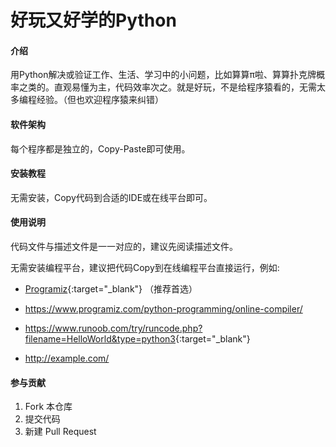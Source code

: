 # 好玩又好学的Python

#### 介绍
用Python解决或验证工作、生活、学习中的小问题，比如算算π啦、算算扑克牌概率之类的。直观易懂为主，代码效率次之。就是好玩，不是给程序猿看的，无需太多编程经验。（但也欢迎程序猿来纠错）

#### 软件架构
每个程序都是独立的，Copy-Paste即可使用。


#### 安装教程

无需安装，Copy代码到合适的IDE或在线平台即可。

#### 使用说明

代码文件与描述文件是一一对应的，建议先阅读描述文件。

无需安装编程平台，建议把代码Copy到在线编程平台直接运行，例如: 

* [Programiz](https://www.programiz.com/python-programming/online-compiler){:target="_blank"} （推荐首选）

* <a href="https://www.programiz.com/python-programming/online-compiler/" target="_blank">https://www.programiz.com/python-programming/online-compiler/</a>

* <https://www.runoob.com/try/runcode.php?filename=HelloWorld&type=python3>{:target="_blank"}

* <http://example.com/>

#### 参与贡献

1.  Fork 本仓库
2.  提交代码
3.  新建 Pull Request
